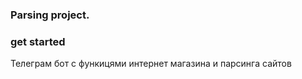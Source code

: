 ### Parsing project.

### get started

Телеграм бот с функицями интернет магазина и парсинга сайтов
